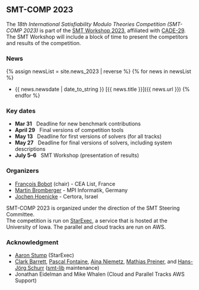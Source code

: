 ## SMT-COMP 2023

The *18th International Satisfiability Modulo Theories Competition (SMT-COMP
2023)* is part of the
[SMT Workshop 2023](https://smt-workshop.cs.uiowa.edu/2023),
affiliated with [CADE-29](https://easyconferences.eu/cade2023/).
The SMT Workshop will include a block of time to
present the competitors and results of the competition.

### News
{% assign newsList = site.news_2023 | reverse %}
{% for news in newsList %}
- {{ news.newsdate | date_to_string }} [{{ news.title }}]({{ news.url }})
{% endfor %}

### Key dates
 - **Mar 31** &nbsp; Deadline for new benchmark contributions
 - **April 29** &nbsp; Final versions of competition tools
 - **May 13**    &nbsp; Deadline for first versions of solvers (for all tracks)
 - **May 27**   &nbsp; Deadline for final versions of solvers, including system descriptions
 - **July 5&ndash;6** &nbsp; SMT Workshop (presentation of results)

### Organizers
- [François Bobot](https://github.com/bobot) (chair) - CEA List, France
- [Martin Bromberger](https://www.mpi-inf.mpg.de/departments/automation-of-logic/people/martin-bromberger) - MPI Informatik, Germany
- [Jochen Hoenicke](https://jochen-hoenicke.de/) - Certora, Israel

SMT-COMP 2023 is organized under the direction of the SMT Steering
Committee.
<br/>
The competition is run on [StarExec](https://www.starexec.org),
a service that is hosted at the University of Iowa.  The parallel and
cloud tracks are run on AWS.

### Acknowledgment
- [Aaron Stump](http://homepage.divms.uiowa.edu/~astump/) (StarExec)
- [Clark Barrett](http://theory.stanford.edu/~barrett/), [Pascal
  Fontaine](https://members.loria.fr/PFontaine/), [Aina
Niemetz](https://cs.stanford.edu/~niemetz/), [Mathias
Preiner](https://cs.stanford.edu/~preiner/), and [Hans-Jörg
Schurr](https://team.inria.fr/veridis/schurr/)
([smt-lib](http://smtlib.cs.uiowa.edu/index.shtml) maintenance)
- Jonathan Eidelman and Mike Whalen (Cloud and Parallel Tracks AWS Support)
